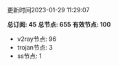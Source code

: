 更新时间2023-01-29 11:29:07

**总订阅: 45**
**总节点: 655**
**有效节点: 100**
- v2ray节点: 96
- trojan节点: 3
- ss节点: 1
